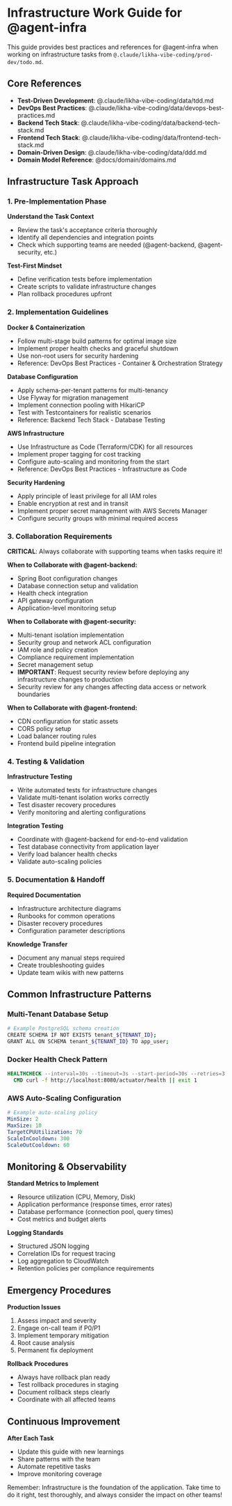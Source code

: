 # Infrastructure Work Guide for @agent-infra

This guide provides best practices and references for @agent-infra when working on infrastructure tasks from `@.claude/likha-vibe-coding/prod-dev/todo.md`.

## Core References

- **Test-Driven Development**: @.claude/likha-vibe-coding/data/tdd.md
- **DevOps Best Practices**: @.claude/likha-vibe-coding/data/devops-best-practices.md
- **Backend Tech Stack**: @.claude/likha-vibe-coding/data/backend-tech-stack.md
- **Frontend Tech Stack**: @.claude/likha-vibe-coding/data/frontend-tech-stack.md
- **Domain-Driven Design**: @.claude/likha-vibe-coding/data/ddd.md
- **Domain Model Reference**: @docs/domain/domains.md

## Infrastructure Task Approach

### 1. Pre-Implementation Phase

**Understand the Task Context**
- Review the task's acceptance criteria thoroughly
- Identify all dependencies and integration points
- Check which supporting teams are needed (@agent-backend, @agent-security, etc.)

**Test-First Mindset**
- Define verification tests before implementation
- Create scripts to validate infrastructure changes
- Plan rollback procedures upfront

### 2. Implementation Guidelines

**Docker & Containerization**
- Follow multi-stage build patterns for optimal image size
- Implement proper health checks and graceful shutdown
- Use non-root users for security hardening
- Reference: DevOps Best Practices - Container & Orchestration Strategy

**Database Configuration**
- Apply schema-per-tenant patterns for multi-tenancy
- Use Flyway for migration management
- Implement connection pooling with HikariCP
- Test with Testcontainers for realistic scenarios
- Reference: Backend Tech Stack - Database Testing

**AWS Infrastructure**
- Use Infrastructure as Code (Terraform/CDK) for all resources
- Implement proper tagging for cost tracking
- Configure auto-scaling and monitoring from the start
- Reference: DevOps Best Practices - Infrastructure as Code

**Security Hardening**
- Apply principle of least privilege for all IAM roles
- Enable encryption at rest and in transit
- Implement proper secret management with AWS Secrets Manager
- Configure security groups with minimal required access

### 3. Collaboration Requirements

**CRITICAL**: Always collaborate with supporting teams when tasks require it!

**When to Collaborate with @agent-backend:**
- Spring Boot configuration changes
- Database connection setup and validation
- Health check integration
- API gateway configuration
- Application-level monitoring setup

**When to Collaborate with @agent-security:**
- Multi-tenant isolation implementation
- Security group and network ACL configuration
- IAM role and policy creation
- Compliance requirement implementation
- Secret management setup
- **IMPORTANT**: Request security review before deploying any infrastructure changes to production
- Security review for any changes affecting data access or network boundaries

**When to Collaborate with @agent-frontend:**
- CDN configuration for static assets
- CORS policy setup
- Load balancer routing rules
- Frontend build pipeline integration

### 4. Testing & Validation

**Infrastructure Testing**
- Write automated tests for infrastructure changes
- Validate multi-tenant isolation works correctly
- Test disaster recovery procedures
- Verify monitoring and alerting configurations

**Integration Testing**
- Coordinate with @agent-backend for end-to-end validation
- Test database connectivity from application layer
- Verify load balancer health checks
- Validate auto-scaling policies

### 5. Documentation & Handoff

**Required Documentation**
- Infrastructure architecture diagrams
- Runbooks for common operations
- Disaster recovery procedures
- Configuration parameter descriptions

**Knowledge Transfer**
- Document any manual steps required
- Create troubleshooting guides
- Update team wikis with new patterns

## Common Infrastructure Patterns

### Multi-Tenant Database Setup
```bash
# Example PostgreSQL schema creation
CREATE SCHEMA IF NOT EXISTS tenant_${TENANT_ID};
GRANT ALL ON SCHEMA tenant_${TENANT_ID} TO app_user;
```

### Docker Health Check Pattern
```dockerfile
HEALTHCHECK --interval=30s --timeout=3s --start-period=30s --retries=3 \
  CMD curl -f http://localhost:8080/actuator/health || exit 1
```

### AWS Auto-Scaling Configuration
```yaml
# Example auto-scaling policy
MinSize: 2
MaxSize: 10
TargetCPUUtilization: 70
ScaleInCooldown: 300
ScaleOutCooldown: 60
```

## Monitoring & Observability

**Standard Metrics to Implement**
- Resource utilization (CPU, Memory, Disk)
- Application performance (response times, error rates)
- Database performance (connection pool, query times)
- Cost metrics and budget alerts

**Logging Standards**
- Structured JSON logging
- Correlation IDs for request tracing
- Log aggregation to CloudWatch
- Retention policies per compliance requirements

## Emergency Procedures

**Production Issues**
1. Assess impact and severity
2. Engage on-call team if P0/P1
3. Implement temporary mitigation
4. Root cause analysis
5. Permanent fix deployment

**Rollback Procedures**
- Always have rollback plan ready
- Test rollback procedures in staging
- Document rollback steps clearly
- Coordinate with all affected teams

## Continuous Improvement

**After Each Task**
- Update this guide with new learnings
- Share patterns with the team
- Automate repetitive tasks
- Improve monitoring coverage

Remember: Infrastructure is the foundation of the application. Take time to do it right, test thoroughly, and always consider the impact on other teams!